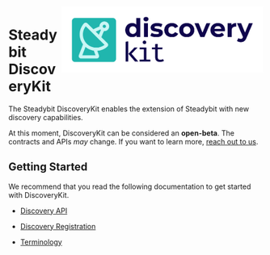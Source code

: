 <img src="./logo.png" height="130" align="right" alt="DiscoveryKit logo depicting a radar scan within a rounded rectangle">

# Steadybit DiscoveryKit

The Steadybit DiscoveryKit enables the extension of Steadybit with new discovery capabilities.

At this moment, DiscoveryKit can be considered an **open-beta**. The contracts and APIs *may* change. If you want to learn
more, [reach out to us](https://www.steadybit.com/contact).

## Getting Started

We recommend that you read the following documentation to get started with DiscoveryKit.

- [Discovery API](/docs/discovery-api.md)

- [Discovery Registration](/docs/discovery-registration.md)

- [Terminology](/docs/terminology.md)
